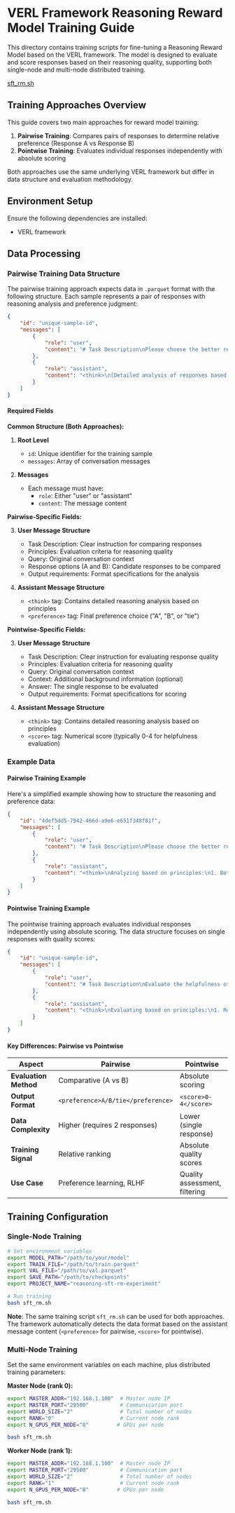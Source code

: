 # VERL Framework Reasoning Reward Model Training Guide

This directory contains training scripts for fine-tuning a Reasoning Reward Model based on the VERL framework. The model is designed to evaluate and score responses based on their reasoning quality, supporting both single-node and multi-node distributed training.

[sft_rm.sh](../../../examples/train/sft/sft_rm.sh)

## Training Approaches Overview

This guide covers two main approaches for reward model training:

1. **Pairwise Training**: Compares pairs of responses to determine relative preference (Response A vs Response B)
2. **Pointwise Training**: Evaluates individual responses independently with absolute scoring

Both approaches use the same underlying VERL framework but differ in data structure and evaluation methodology.

## Environment Setup

Ensure the following dependencies are installed:
- VERL framework

## Data Processing

### Pairwise Training Data Structure

The pairwise training approach expects data in `.parquet` format with the following structure. Each sample represents a pair of responses with reasoning analysis and preference judgment:

```json
{
    "id": "unique-sample-id",
    "messages": [
        {
            "role": "user",
            "content": "# Task Description\nPlease choose the better response.\n\n# Principles\n1. Relevance and Specificity\n2. Depth of Analysis\n3. Clarity and Structure\n4. Practicality and Actionability\n5. User-Centric Focus\n\n# Query\n[Previous conversation history]\n\n# Response A\n[First response option]\n\n# Response B\n[Second response option]\n\n# Output Requirement\n[Output format requirements]"
        },
        {
            "role": "assistant",
            "content": "<think>\n[Detailed analysis of responses based on principles]\n</think>\n\n<preference>B</preference>"
        }
    ]
}
```

#### Required Fields

**Common Structure (Both Approaches):**

1. **Root Level**
   - `id`: Unique identifier for the training sample
   - `messages`: Array of conversation messages

2. **Messages**
   - Each message must have:
     - `role`: Either "user" or "assistant"
     - `content`: The message content

**Pairwise-Specific Fields:**

3. **User Message Structure**
   - Task Description: Clear instruction for comparing responses
   - Principles: Evaluation criteria for reasoning quality
   - Query: Original conversation context
   - Response options (A and B): Candidate responses to be compared
   - Output requirements: Format specifications for the analysis

4. **Assistant Message Structure**
   - `<think>` tag: Contains detailed reasoning analysis based on principles
   - `<preference>` tag: Final preference choice ("A", "B", or "tie")

**Pointwise-Specific Fields:**

3. **User Message Structure**
   - Task Description: Clear instruction for evaluating response quality
   - Principles: Evaluation criteria for reasoning quality
   - Query: Original conversation context
   - Context: Additional background information (optional)
   - Answer: The single response to be evaluated
   - Output requirements: Format specifications for scoring

4. **Assistant Message Structure**
   - `<think>` tag: Contains detailed reasoning analysis based on principles
   - `<score>` tag: Numerical score (typically 0-4 for helpfulness evaluation)

### Example Data

#### Pairwise Training Example

Here's a simplified example showing how to structure the reasoning and preference data:

```json
{
    "id": "4def5dd5-7942-466d-a9e6-e651f348f81f",
    "messages": [
        {
            "role": "user",
            "content": "# Task Description\nPlease choose the better response.\n\n# Principles\n1. Relevance and Specificity\n2. Depth of Analysis\n3. Clarity and Structure\n4. Practicality and Actionability\n5. User-Centric Focus\n\n# Query\nuser: Rephrase 'the future of robotics and robots'\n\n# Response A\nRobotics and robots' future.\n\n# Response B\nRobotics and robots: tomorrow's advancements."
        },
        {
            "role": "assistant",
            "content": "<think>\nAnalyzing based on principles:\n1. Both responses are relevant\n2. Response B provides more context\n3. Response B has better structure with colon\n4. Both are practical and concise\n5. Response B better engages the user\n</think>\n\n<preference>B</preference>"
        }
    ]
}
```

#### Pointwise Training Example

The pointwise training approach evaluates individual responses independently using absolute scoring. The data structure focuses on single responses with quality scores:

```json
{
    "id": "unique-sample-id",
    "messages": [
        {
            "role": "user",
            "content": "# Task Description\nEvaluate the helpfulness of the response on a scale from 0 to 4.\n\n# Principles\n1. Relevance and Specificity\n2. Depth of Analysis  \n3. Clarity and Structure\n4. Practicality and Actionability\n5. User-Centric Focus\n\n# Query\nuser: Summarize the novel \"The Green Mile\" in 200 words.\n\n# Context\n[Additional context if available]\n\n# Answer\n\"The Green Mile\" is a novel by Stephen King, published in 1996. It is set in the 1930s and follows the story of Paul Edgecombe, a corrections officer at a prison in Louisiana. The novel explores themes of justice, morality, and the human condition through the story of John Coffey, a gentle giant on death row who possesses healing abilities.\n\n# Output Requirement\nProvide your evaluation with detailed reasoning and a numerical score."
        },
        {
            "role": "assistant",
            "content": "<think>\nEvaluating based on principles:\n1. Relevance: High - directly addresses the request for a summary\n2. Depth: Good - covers main plot points and themes\n3. Clarity: Excellent - well-structured and easy to follow\n4. Practicality: Good - provides useful overview for someone unfamiliar with the book\n5. User-focus: Good - meets the specific word count and content requirements\n\nThe response provides a solid summary that captures key elements while staying within the requested length.\n</think>\n\n<score>3</score>"
        }
    ]
}
```

#### Key Differences: Pairwise vs Pointwise

| Aspect | Pairwise | Pointwise |
|--------|----------|-----------|
| **Evaluation Method** | Comparative (A vs B) | Absolute scoring |
| **Output Format** | `<preference>A/B/tie</preference>` | `<score>0-4</score>` |
| **Data Complexity** | Higher (requires 2 responses) | Lower (single response) |
| **Training Signal** | Relative ranking | Absolute quality scores |
| **Use Case** | Preference learning, RLHF | Quality assessment, filtering |

## Training Configuration

### Single-Node Training

```bash
# Set environment variables
export MODEL_PATH="/path/to/your/model"
export TRAIN_FILE="/path/to/train.parquet"
export VAL_FILE="/path/to/val.parquet"
export SAVE_PATH="/path/to/checkpoints"
export PROJECT_NAME="reasoning-sft-rm-experiment"

# Run training
bash sft_rm.sh

```

**Note**: The same training script `sft_rm.sh` can be used for both approaches. The framework automatically detects the data format based on the assistant message content (`<preference>` for pairwise, `<score>` for pointwise).

### Multi-Node Training

Set the same environment variables on each machine, plus distributed training parameters:

**Master Node (rank 0):**
```bash
export MASTER_ADDR="192.168.1.100"  # Master node IP
export MASTER_PORT="29500"          # Communication port
export WORLD_SIZE="2"               # Total number of nodes
export RANK="0"                     # Current node rank
export N_GPUS_PER_NODE="8"         # GPUs per node

bash sft_rm.sh

```

**Worker Node (rank 1):**
```bash
export MASTER_ADDR="192.168.1.100"  # Master node IP
export MASTER_PORT="29500"          # Communication port
export WORLD_SIZE="2"               # Total number of nodes
export RANK="1"                     # Current node rank
export N_GPUS_PER_NODE="8"         # GPUs per node

bash sft_rm.sh

```